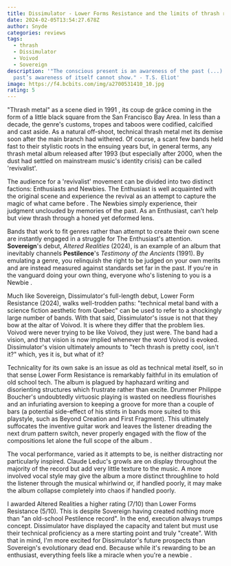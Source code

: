 ```yaml
---
title: Dissimulator - Lower Forms Resistance and the limits of thrash revivalism
date: 2024-02-05T13:54:27.678Z
author: Snyde
categories: reviews
tags:
  - thrash
  - Dissimulator
  - Voivod
  - Sovereign
description: '"The conscious present is an awareness of the past (...) which the
  past’s awareness of itself cannot show." - T.S. Eliot'
image: https://f4.bcbits.com/img/a2700531410_10.jpg
rating: 5
---
```

"Thrash metal" as a scene died in 1991 , its coup de grâce coming in the form of a little black square from the San Francisco Bay Area. In less than a decade, the genre's customs, tropes and taboos were codified, calcified and cast aside. As a natural off-shoot, technical thrash metal met its demise soon after the main branch had withered. Of course, a scant few bands held fast to their stylistic roots in the ensuing years but, in general terms, any thrash metal album released after 1993 (but especially after 2000, when the dust had settled on mainstream music's identity crisis) can be called 'revivalist'. 

The audience for a 'revivalist' movement can be divided into two distinct factions: Enthusiasts and Newbies. The Enthusiast is well acquainted with the original scene and experience the revival as an attempt to capture the magic of what came before . The Newbies simply experience, their judgment unclouded by memories of the past. As an Enthusiast, can’t help but view thrash through a honed yet deformed lens.  

Bands that work to fit genres rather than attempt to create their own scene are instantly engaged in a struggle for The Enthusiast's attention. **Sovereign**'s debut, *Altered Realities* (2024), is an example of an album that inevitably channels **Pestilence**'s *Testimony of the Ancients* (1991). By  emulating a genre, you relinquish the right to be judged on your own merits and are instead measured against standards set far in the past. If you're in the vanguard doing your own thing, everyone who's listening to you is a Newbie . 

Much like Sovereign, Dissimulator's full-length debut, Lower Form Resistance (2024), walks well-trodden paths: "technical metal band with a science fiction aesthetic from Quebec" can be used to refer to a shockingly large number of bands. With that said, Dissimulator's issue is not that they bow at the altar of Voivod. It is where they differ that the problem lies. Voivod were never trying to be like Voivod, they just were. The band had a vision, and that vision is now implied whenever the word Voivod is evoked. Dissimulator's vision ultimately amounts to "tech thrash is pretty cool, isn't it?" which, yes it is, but what of it?

Technicality for its own sake is an issue as old as technical metal itself, so in that sense Lower Form Resistance is remarkably faithful in its emulation of old school tech. The album is plagued by haphazard writing and disorienting structures which frustrate rather than excite. Drummer Philippe Boucher's undoubtedly virtuosic playing is wasted on needless flourishes and an infuriating aversion to keeping a groove for more than a couple of bars (a potential side-effect of his stints in bands more suited to this playstyle, such as Beyond Creation and First Fragment). This ultimately suffocates the inventive guitar work and leaves the listener dreading the next drum pattern switch, never properly engaged with the flow of the compositions let alone the full scope of the album .

The vocal performance, varied as it attempts to be, is neither distracting nor particularly inspired. Claude Leduc's growls are on display throughout the majority of the record but add very little texture to the music. A more involved vocal style may give the album a more distinct throughline to hold the listener through the musical whirlwind or, if handled poorly, it may make the album collapse completely into chaos if handled poorly.

I awarded Altered Realities a higher rating (7/10) than Lower Forms Resistance (5/10). This is despite Sovereign having created nothing more than "an old-school Pestilence record". In the end, execution always trumps concept. Dissimulator have  displayed the capacity and talent but must use their technical proficiency as a mere starting point and truly "create". With that in mind, I'm more excited for Dissimulator's future prospects than Sovereign's evolutionary dead end.  Because while it's rewarding to be an enthusiast, everything feels like a miracle when you're a newbie .